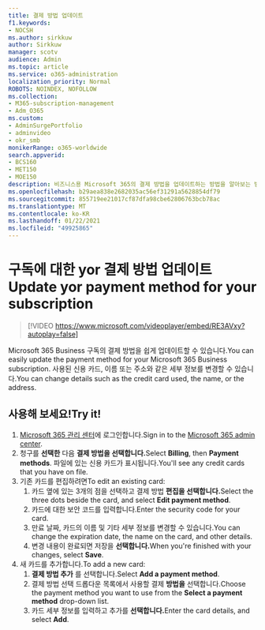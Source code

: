 ```yaml
---
title: 결제 방법 업데이트
f1.keywords:
- NOCSH
ms.author: sirkkuw
author: Sirkkuw
manager: scotv
audience: Admin
ms.topic: article
ms.service: o365-administration
localization_priority: Normal
ROBOTS: NOINDEX, NOFOLLOW
ms.collection:
- M365-subscription-management
- Adm_O365
ms.custom:
- AdminSurgePortfolio
- adminvideo
- okr_smb
monikerRange: o365-worldwide
search.appverid:
- BCS160
- MET150
- MOE150
description: 비즈니스용 Microsoft 365의 결제 방법을 업데이트하는 방법을 알아보는 방법을 배워야 합니다.
ms.openlocfilehash: b29aea838e2682035ac56ef31291a5628854df79
ms.sourcegitcommit: 855719ee21017cf87dfa98cbe62806763bcb78ac
ms.translationtype: MT
ms.contentlocale: ko-KR
ms.lasthandoff: 01/22/2021
ms.locfileid: "49925865"
---
```

# <a name="update-yor-payment-method-for-your-subscription"></a><span data-ttu-id="07092-103">구독에 대한 yor 결제 방법 업데이트</span><span class="sxs-lookup"><span data-stu-id="07092-103">Update yor payment method for your subscription</span></span>

> [!VIDEO https://www.microsoft.com/videoplayer/embed/RE3AVxy?autoplay=false]

<span data-ttu-id="07092-104">Microsoft 365 Business 구독의 결제 방법을 쉽게 업데이트할 수 있습니다.</span><span class="sxs-lookup"><span data-stu-id="07092-104">You can easily update the payment method for your Microsoft 365 Business subscription.</span></span> <span data-ttu-id="07092-105">사용된 신용 카드, 이름 또는 주소와 같은 세부 정보를 변경할 수 있습니다.</span><span class="sxs-lookup"><span data-stu-id="07092-105">You can change details such as the credit card used, the name, or the address.</span></span>

## <a name="try-it"></a><span data-ttu-id="07092-106">사용해 보세요!</span><span class="sxs-lookup"><span data-stu-id="07092-106">Try it!</span></span>

1. <span data-ttu-id="07092-107">[Microsoft 365 관리 센터](https://admin.microsoft.com)에 로그인합니다.</span><span class="sxs-lookup"><span data-stu-id="07092-107">Sign in to the [Microsoft 365 admin center](https://admin.microsoft.com).</span></span>
1. <span data-ttu-id="07092-108">청구를 **선택한** 다음 **결제 방법을 선택합니다.**</span><span class="sxs-lookup"><span data-stu-id="07092-108">Select **Billing**, then **Payment methods**.</span></span> <span data-ttu-id="07092-109">파일에 있는 신용 카드가 표시됩니다.</span><span class="sxs-lookup"><span data-stu-id="07092-109">You'll see any credit cards that you have on file.</span></span>
1. <span data-ttu-id="07092-110">기존 카드를 편집하려면</span><span class="sxs-lookup"><span data-stu-id="07092-110">To edit an existing card:</span></span>
    1. <span data-ttu-id="07092-111">카드 옆에 있는 3개의 점을 선택하고 결제 방법 **편집을 선택합니다.**</span><span class="sxs-lookup"><span data-stu-id="07092-111">Select the three dots beside the card, and select **Edit payment method**.</span></span>
    1. <span data-ttu-id="07092-112">카드에 대한 보안 코드를 입력합니다.</span><span class="sxs-lookup"><span data-stu-id="07092-112">Enter the security code for your card.</span></span>
    1. <span data-ttu-id="07092-113">만료 날짜, 카드의 이름 및 기타 세부 정보를 변경할 수 있습니다.</span><span class="sxs-lookup"><span data-stu-id="07092-113">You can change the expiration date, the name on the card, and other details.</span></span>
    1. <span data-ttu-id="07092-114">변경 내용이 완료되면 저장을 **선택합니다.**</span><span class="sxs-lookup"><span data-stu-id="07092-114">When you're finished with your changes, select **Save**.</span></span>
1. <span data-ttu-id="07092-115">새 카드를 추가합니다.</span><span class="sxs-lookup"><span data-stu-id="07092-115">To add a new card:</span></span>
    1. <span data-ttu-id="07092-116">**결제 방법 추가** 를 선택합니다.</span><span class="sxs-lookup"><span data-stu-id="07092-116">Select **Add a payment method**.</span></span>
    1. <span data-ttu-id="07092-117">결제 방법 선택 드롭다운 목록에서 사용할 결제 **방법을** 선택합니다.</span><span class="sxs-lookup"><span data-stu-id="07092-117">Choose the payment method you want to use from the **Select a payment method** drop-down list.</span></span>
    1. <span data-ttu-id="07092-118">카드 세부 정보를 입력하고 추가를 **선택합니다.**</span><span class="sxs-lookup"><span data-stu-id="07092-118">Enter the card details, and select **Add**.</span></span>

